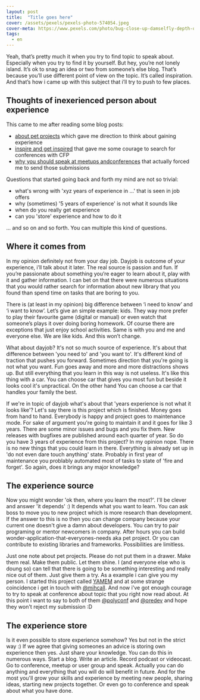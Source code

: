 ```yaml
---
layout: post
title:  "Title goes here"
cover: /assets/pexels/pexels-photo-574054.jpeg
cover-meta: https://www.pexels.com/photo/bug-close-up-damselfly-depth-of-field-574054/
tags:
  - en
---
```


Yeah, that’s pretty much it when you try to find topic to speak about. Especially when you try to find it by yourself. But hey, you’re not lonely island. It’s ok to snag an idea or two from someone’s else blog. That’s because you’ll use different point of view on the topic. It’s called inspiration. And that’s how i came up with this subject that i’ll try to push to few places.

<!-- more -->

## Thoughts of inexerienced person about experience

This came to me after reading some blog posts:

* [about pet projects][about-pet-projects] which gave me direction to think about gaining experience
* [inspire and get inspired][inspire-and-get-inspired] that gave me some courage to search for conferences with CFP
* [why you should speak at meetups andconferences][why-you-should-speak-at-meetups-andconferences] that actually forced me to send those submissions

Questions that started going back and forth my mind are not so trivial:

* what's wrong with 'xyz years of experience in ...' that is seen in job offers
* why (sometimes) '5 years of experience' is not what it sounds like
* when do you really get experience
* can you 'store' experience and how to do it

... and so on and so forth. You can multiple this kind of questions.

## Where it comes from

In my opinion definitely not from your day job. Dayjob is outcome of your experience, i’ll talk about it later. The real source is passion and fun. If you’re passionate about something you’re eager to learn about it, play with it and gather information. I can bet on that there were numerous situations that you would rather search for information about new library that you found than spend time on tasks that are boring to you.

There is (at least in my opinion) big difference between ‘i need to know’ and ‘i want to know’. Let’s give an simple example: kids. They way more prefer to play their favourite game (digital or manual) or even watch that someone’s plays it over doing boring homework. Of course there are exceptions that just enjoy school activities. Same is with you and me and everyone else. We are like kids. And this won’t change.

What about dayjob? It's not so much source of experience. It's about that difference  between 'you need to' and 'you want to'. It's different kind of traction that pushes you forward. Sometimes direction that you're going is not what you want. Fun goes away and more and more distractions shows up. But still everything that you learn in this way is not useless.  It's like this thing with a car. You can choose car that gives you most fun but beside it looks cool it's unpractical. On the other hand You can choose a car that handles your family the best.

If we're in topic of dayjob what's about that 'years experience is not what it looks like'? Let's say there is this project which is finished. Money goes from hand to hand. Everybody is happy and project goes to maintenance mode. For sake of argument you're going to maintain it and it goes for like 3 years. There are some minor issues and bugs and you fix them. New releases with bugfixes are published around each quarter of year. So do you have 3 years of experience from this project? In my opinion nope. There is no new things that you could learn in there. Everything is already set up in 'do not even dare touch anything' state. Probably in first year of maintenance you problably automated most of tasks to state of 'fire and forget'. So again, does it brings any major knowledge?

## The experience source

Now you might wonder 'ok then, where you learn the most?'. I'll be clever and answer 'it depends' :) It depends what you want to learn. You can ask boss to move you to new project which is more research than development. If the answer to this is no then you can change company because your current one doesn't give a damn about developers. You can try to pair programing or mentor newcomers in company. After hours you can build wonder-application-that-everyones-needs aka pet project. Or you can contribute to existing libraries and frameworks. Possibilities are limitless.

Just one note about pet projects. Please do not put them in a drawer. Make them real. Make them public. Let them shine. I (and everyone else who is doung so) can tell that there is going to be something interesting and really nice out of them. Just give them a try. As a example i can give you my person. I started this project called [YAMEM][yamem-github] and at some strange coincidence i get in touch with [@mihcall][mihcall-twitter]. And now i've got enough courage to try to speak at conference about topic that you right now read about. At this point i want to say to both of them [@polyconf][polyconf-twitter] and [@oredev][oredev-twitter] and hope they won't reject my submission :D

## The experience store

Is it even possible to store experience somehow? Yes but not in the strict way :) If we agree that giving someones an advice is storing own experience then yes. Just share your knowledge. You can do this in numerous ways. Start a blog. Write an article. Record podcast or videocast. Go to conference, meetup or user group and speak. Actually you can do anything and everything that you will do will benefit in future. And for the most you'll grow your skills and experience by meeting new people, sharing ideas, starting new projects together. Or even go to conference and speak about what you have done.


[about-pet-projects]:http://www.maciejaniserowicz.com/2015/03/09/o-pet-projects/
[inspire-and-get-inspired]:http://www.maciejaniserowicz.com/2015/03/23/inspiruj-i-czerp-inspiracje/
[why-you-should-speak-at-meetups-andconferences]:http://blog.mihcall.com/2015/01/18/Why-You-Should-Speak-At-Meetups-And-Conferences/
[yamem-github]:https://github.com/vircung/yamem
[mihcall-twitter]:https://twitter.com/mihcall
[oredev-twitter]:https://twitter.com/oredev
[polyconf-twitter]:https://twitter.com/polyconfhq
